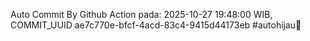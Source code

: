 Auto Commit By Github Action pada: 2025-10-27 19:48:00 WIB, COMMIT_UUID ae7c770e-bfcf-4acd-83c4-9415d44173eb #autohijau🗿
